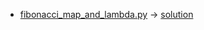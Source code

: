  - [fibonacci_map_and_lambda.py](https://www.hackerrank.com/challenges/map-and-lambda-expression) -> [solution]()